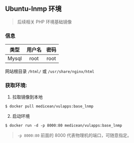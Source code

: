 ## Ubuntu-lnmp 环境

> 后续相关 PHP 环境基础镜像

### 信息

类型 | 用户名 | 密码
:-:|:-:|:-:
Mysql | root | root

网站根目录 `/html/` 或 `/usr/share/nginx/html`

### 获取环境:

1. 拉取镜像到本地

 ```
$ docker pull medicean/vulapps:base_lnmp
 ```

2. 启动环境

 ```
$ docker run -d -p 8000:80 medicean/vulapps:base_lnmp
 ```
 > `-p 8000:80` 前面的 8000 代表物理机的端口，可随意指定。 
